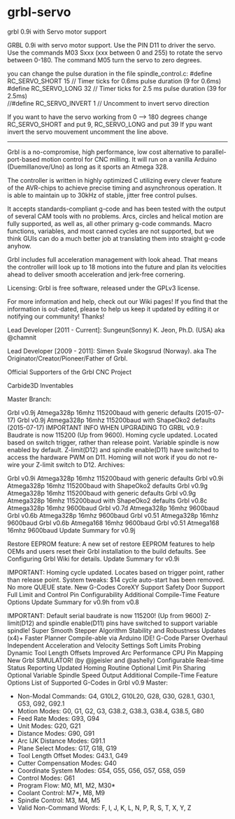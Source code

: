 # grbl-servo
grbl 0.9i with Servo motor support

GRBL 0.9i with servo motor support.
Use the PIN D11 to driver the servo. 
Use the commands M03 Sxxx (xxx between 0 and 255) to rotate the servo between 0-180.
The command M05 turn the servo to zero degrees.

you can change the pulse duration in the file spindle_control.c:
#define RC_SERVO_SHORT     15       // Timer ticks for 0.6ms pulse duration  (9 for 0.6ms)
#define RC_SERVO_LONG      32       // Timer ticks for 2.5 ms pulse duration  (39 for 2.5ms)     
//#define RC_SERVO_INVERT     1     // Uncomment to invert servo direction

If you want to have the servo working from 0 --> 180 degrees change RC_SERVO_SHORT and put 9, RC_SERVO_LONG and put 39
If ypu want invert the servo mouvement uncomment the line above.

-------------------------------------------------------------------

Grbl is a no-compromise, high performance, low cost alternative to parallel-port-based motion control for CNC milling. It will run on a vanilla Arduino (Duemillanove/Uno) as long as it sports an Atmega 328.

The controller is written in highly optimized C utilizing every clever feature of the AVR-chips to achieve precise timing and asynchronous operation. It is able to maintain up to 30kHz of stable, jitter free control pulses.

It accepts standards-compliant g-code and has been tested with the output of several CAM tools with no problems. Arcs, circles and helical motion are fully supported, as well as, all other primary g-code commands. Macro functions, variables, and most canned cycles are not supported, but we think GUIs can do a much better job at translating them into straight g-code anyhow.

Grbl includes full acceleration management with look ahead. That means the controller will look up to 18 motions into the future and plan its velocities ahead to deliver smooth acceleration and jerk-free cornering.

Licensing: Grbl is free software, released under the GPLv3 license.

For more information and help, check out our Wiki pages! If you find that the information is out-dated, please to help us keep it updated by editing it or notifying our community! Thanks!

Lead Developer [2011 - Current]: Sungeun(Sonny) K. Jeon, Ph.D. (USA) aka @chamnit

Lead Developer [2009 - 2011]: Simen Svale Skogsrud (Norway). aka The Originator/Creator/Pioneer/Father of Grbl.

Official Supporters of the Grbl CNC Project

Carbide3D  Inventables

Master Branch:

Grbl v0.9j Atmega328p 16mhz 115200baud with generic defaults (2015-07-17)
Grbl v0.9j Atmega328p 16mhz 115200baud with ShapeOko2 defaults (2015-07-17)
IMPORTANT INFO WHEN UPGRADING TO GRBL v0.9 :
Baudrate is now 115200 (Up from 9600).
Homing cycle updated. Located based on switch trigger, rather than release point.
Variable spindle is now enabled by default. Z-limit(D12) and spindle enable(D11) have switched to access the hardware PWM on D11. Homing will not work if you do not re-wire your Z-limit switch to D12.
Archives:

Grbl v0.9i Atmega328p 16mhz 115200baud with generic defaults
Grbl v0.9i Atmega328p 16mhz 115200baud with ShapeOko2 defaults
Grbl v0.9g Atmega328p 16mhz 115200baud with generic defaults
Grbl v0.9g Atmega328p 16mhz 115200baud with ShapeOko2 defaults
Grbl v0.8c Atmega328p 16mhz 9600baud
Grbl v0.7d Atmega328p 16mhz 9600baud
Grbl v0.6b Atmega328p 16mhz 9600baud
Grbl v0.51 Atmega328p 16mhz 9600baud
Grbl v0.6b Atmega168 16mhz 9600baud
Grbl v0.51 Atmega168 16mhz 9600baud
Update Summary for v0.9j

Restore EEPROM feature: A new set of restore EEPROM features to help OEMs and users reset their Grbl installation to the build defaults. See Configuring Grbl Wiki for details.
Update Summary for v0.9i

IMPORTANT:
Homing cycle updated. Locates based on trigger point, rather than release point.
System tweaks: $14 cycle auto-start has been removed. No more QUEUE state.
New G-Codes
CoreXY Support
Safety Door Support
Full Limit and Control Pin Configurability
Additional Compile-Time Feature Options
Update Summary for v0.9h from v0.8

IMPORTANT:
Default serial baudrate is now 115200! (Up from 9600)
Z-limit(D12) and spindle enable(D11) pins have switched to support variable spindle!
Super Smooth Stepper Algorithm
Stability and Robustness Updates
(x4)+ Faster Planner
Compile-able via Arduino IDE!
G-Code Parser Overhaul
Independent Acceleration and Velocity Settings
Soft Limits
Probing
Dynamic Tool Length Offsets
Improved Arc Performance
CPU Pin Mapping
New Grbl SIMULATOR! (by @jgeisler and @ashelly)
Configurable Real-time Status Reporting
Updated Homing Routine
Optional Limit Pin Sharing
Optional Variable Spindle Speed Output
Additional Compile-Time Feature Options
List of Supported G-Codes in Grbl v0.9 Master:
  - Non-Modal Commands: G4, G10L2, G10L20, G28, G30, G28.1, G30.1, G53, G92, G92.1
  - Motion Modes: G0, G1, G2, G3, G38.2, G38.3, G38.4, G38.5, G80
  - Feed Rate Modes: G93, G94
  - Unit Modes: G20, G21
  - Distance Modes: G90, G91
  - Arc IJK Distance Modes: G91.1
  - Plane Select Modes: G17, G18, G19
  - Tool Length Offset Modes: G43.1, G49
  - Cutter Compensation Modes: G40
  - Coordinate System Modes: G54, G55, G56, G57, G58, G59
  - Control Modes: G61
  - Program Flow: M0, M1, M2, M30*
  - Coolant Control: M7*, M8, M9
  - Spindle Control: M3, M4, M5
  - Valid Non-Command Words: F, I, J, K, L, N, P, R, S, T, X, Y, Z
